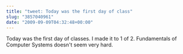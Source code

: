 ```yaml
---
title: "tweet: Today was the first day of class"
slug: "3857040961"
date: "2009-09-09T04:32:48+00:00"
---
```

Today was the first day of classes. I made it to 1 of 2. Fundamentals of Computer Systems doesn't seem very hard.